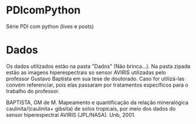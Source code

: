 # PDIcomPython
Série PDI com python (lives e posts)

# Dados
Os dados utilizados estão na pasta "Dados" (Não brinca...).
Na pasta zipada estão as imagens hiperespectrais so sensor AVIRIS utilizadas pelo professor Gustavo Baptista em sua tese de doutorado. Caso for utilizá-las convém referenciar, pois elas passaram por tratamentos específicos para o trabalho do professor.

BAPTISTA, GM de M. Mapeamento e quantificação da relação mineralógica caulinita/(caulinita+ gibsita) de solos tropicais, por meio dos dados do sensor hiperespectral AVIRIS (JPL/NASA). Unb, 2001.
